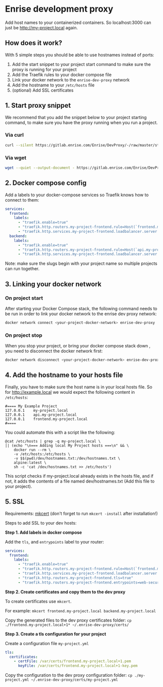 # Enrise development proxy

Add host names to your containerized containers.
So localhost:3000 can just be http://my-project.local again.

## How does it work?

With 5 simple steps you should be able to use hostnames instead of ports:

1. Add the start snippet to your project start command to make sure the proxy is running for your project
2. Add the Traefik rules to your docker compose file
3. Link your docker network to the `enrise-dev-proxy` network
4. Add the hostname to your `/etc/hosts` file 
5. (optional) Add SSL certificates

## 1. Start proxy snippet

We recommend that you add the snippet below to your project starting command, to make sure
you have the proxy running when you run a project.

### Via curl

```sh
curl --silent https://gitlab.enrise.com/Enrise/DevProxy/-/raw/master/start.sh | sh
```

### Via wget

```sh
wget --quiet --output-document - https://gitlab.enrise.com/Enrise/DevProxy/-/raw/master/start.sh | sh
```

## 2. Docker compose config

Add a labels to your docker-compose services so Traefik knows how to connect to them:

```yaml
services:
  frontend:
    labels:
      - "traefik.enable=true"
      - "traefik.http.routers.my-project-frontend.rule=Host(`frontend.my-project.local`)"
      - "traefik.http.services.my-project-frontend.loadbalancer.server.port=80"
  backend:
    labels:
      - "traefik.enable=true"
      - "traefik.http.routers.my-project-frontend.rule=Host(`api.my-project.local`)"
      - "traefik.http.services.my-project-frontend.loadbalancer.server.port=80"
```

Note: make sure the slugs begin with your project name so multiple projects can run together.

## 3. Linking your docker network

### On project start

After starting your Docker Compose stack, the following command needs to be run
in order to link your docker network to the enrise dev proxy network:

```sh
docker network connect <your-project-docker-network> enrise-dev-proxy || true
```

### On project stop

When you stop your project, or bring your docker compose stack down , you need to disconnect the
docker network first:

```sh
docker network disconnect <your-project-docker-network> enrise-dev-proxy || true
```

## 4. Add the hostname to your hosts file

Finally, you have to make sure the host name is in your local hosts file. So for http://example.local
we would expect the following content in `/etc/hosts`:

```
#==== My Example Project
127.0.0.1    my-project.local
127.0.0.1    api.my-project.local
127.0.0.1    frontend.my-project.local
#====
```

You could automate this with a script like the following:

```shell script
@cat /etc/hosts | grep -q my-project.local \
|| (echo "\n=== Adding local My Project hosts ===\n" && \
    docker run --rm \
    -v /etc/hosts:/etc/hosts \
    -v $$(pwd)/dev/hostnames.txt:/dev/hostnames.txt \
    alpine:latest \
    sh -c 'cat /dev/hostnames.txt >> /etc/hosts')
```
This script checks if my-project.local already exists in the hosts file, and if not, it adds the contents
of a file named dev/hostnames.txt (Add this file to your project).

## 5. SSL

Requirements: [mkcert](https://github.com/FiloSottile/mkcert#installation) (don't forget to run `mkcert -install` after installation!)

Steps to add SSL to your dev hosts:

**Step 1. Add labels in docker compose**

Add the `tls`, and `entrypoints` label to your router:

```yaml
services:
  frontend:
    labels:
      - "traefik.enable=true"
      - "traefik.http.routers.my-project-frontend.rule=Host(`frontend.my-project.local`)"
      - "traefik.http.services.my-project-frontend.loadbalancer.server.port=80"
      - "traefik.http.routers.my-project-frontend.tls=true"
      - "traefik.http.routers.my-project-frontend.entrypoints=web-secure"
```

**Step 2. Create certificates and copy them to the dev proxy**

To create certificates use `mkcert`.

For example: `mkcert frontend.my-project.local backend.my-project.local`

Copy the generated files to the dev proxy certificates folder: `cp ./frontend.my-project.local+1* ~/.enrise-dev-proxy/certs/`

**Step 3. Create a tls configuration for your project**

Create a configuration file `my-project.yml`

```yaml
tls:
  certificates:
    - certFile: /var/certs/frontend.my-project.local+1.pem
      keyFile: /var/certs/frontend.my-project.local+1-key.pem
```

Copy the configuration to the dev proxy configuration folder: `cp ./my-project.yml ~/.enrise-dev-proxy/certs/my-project.yml`
